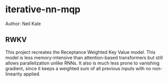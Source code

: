 # iterative-nn-mqp
Author: Neil Kale

## RWKV
This project recreates the Receptance Weighted Key Value model. This model is less memory-intensive than attention-based transformers but still allows parallelization unlike RNNs. It also is much less prone to vanishing gradient, since it keeps a weighted sum of all previous inputs with no non-linearity applied.
